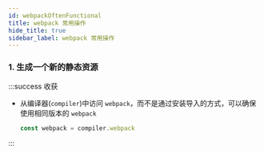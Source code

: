 ```yaml
---
id: webpackOftenFunctional
title: webpack 常用操作
hide_title: true
sidebar_label: webpack 常用操作
---
```


### 1. 生成一个新的静态资源

:::success 收获

- 从编译器(`compiler`)中访问 `webpack`，而不是通过安装导入的方式，可以确保使用相同版本的 `webpack`

  ```javascript
  const webpack = compiler.webpack
  ```

:::
